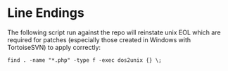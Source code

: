 <!-- Name: Internal/DealingWithLineEndings -->
<!-- Version: 2 -->
<!-- Last-Modified: 2006/12/31 00:36:43 -->
<!-- Author: demian -->
# Line Endings

The following script run against the repo will reinstate unix EOL which are required for patches (especially those created in Windows with TortoiseSVN) to apply correctly:



    find . -name "*.php" -type f -exec dos2unix {} \;
